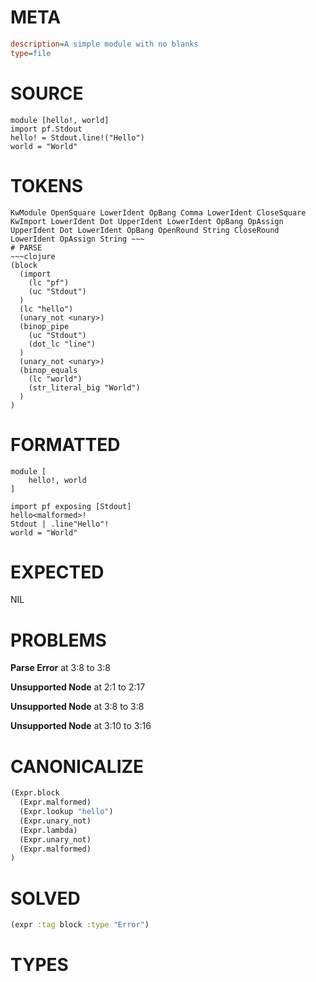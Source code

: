 # META
~~~ini
description=A simple module with no blanks
type=file
~~~
# SOURCE
~~~roc
module [hello!, world]
import pf.Stdout
hello! = Stdout.line!("Hello")
world = "World"
~~~
# TOKENS
~~~text
KwModule OpenSquare LowerIdent OpBang Comma LowerIdent CloseSquare KwImport LowerIdent Dot UpperIdent LowerIdent OpBang OpAssign UpperIdent Dot LowerIdent OpBang OpenRound String CloseRound LowerIdent OpAssign String ~~~
# PARSE
~~~clojure
(block
  (import
    (lc "pf")
    (uc "Stdout")
  )
  (lc "hello")
  (unary_not <unary>)
  (binop_pipe
    (uc "Stdout")
    (dot_lc "line")
  )
  (unary_not <unary>)
  (binop_equals
    (lc "world")
    (str_literal_big "World")
  )
)
~~~
# FORMATTED
~~~roc
module [
	hello!, world
]

import pf exposing [Stdout]
hello<malformed>!
Stdout | .line"Hello"!
world = "World"
~~~
# EXPECTED
NIL
# PROBLEMS
**Parse Error**
at 3:8 to 3:8

**Unsupported Node**
at 2:1 to 2:17

**Unsupported Node**
at 3:8 to 3:8

**Unsupported Node**
at 3:10 to 3:16

# CANONICALIZE
~~~clojure
(Expr.block
  (Expr.malformed)
  (Expr.lookup "hello")
  (Expr.unary_not)
  (Expr.lambda)
  (Expr.unary_not)
  (Expr.malformed)
)
~~~
# SOLVED
~~~clojure
(expr :tag block :type "Error")
~~~
# TYPES
~~~roc
~~~
